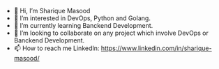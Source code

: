 - 👋 Hi, I’m Sharique Masood
- 👀 I’m interested in DevOps, Python and Golang.
- 🌱 I’m currently learning Banckend Development.
- 💞️ I’m looking to collaborate on any project which involve DevOps or Banckend Development.
- 📫 How to reach me LinkedIn: https://www.linkedin.com/in/sharique-masood/

<!---
vSharique/vSharique is a ✨ special ✨ repository because its `README.md` (this file) appears on your GitHub profile.
You can click the Preview link to take a look at your changes.
--->
